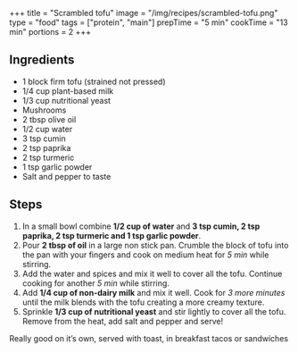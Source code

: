 +++
title = "Scrambled tofu"
image = "/img/recipes/scrambled-tofu.png"
type = "food"
tags = ["protein", "main"]
prepTime = "5 min"
cookTime = "13 min"
portions = 2
+++

<div class="recipe-content">
<div class="ingredients">

## Ingredients  

- 1 block firm tofu (strained not pressed)
- 1/4 cup plant-based milk
- 1/3 cup nutritional yeast
- Mushrooms
- 2 tbsp olive oil
- 1/2 cup water
- 3 tsp cumin
- 2 tsp paprika
- 2 tsp turmeric
- 1 tsp garlic powder
- Salt and pepper to taste

</div>
<div class="steps">

## Steps

1. In a small bowl combine **1/2 cup of water** and **3 tsp cumin, 2 tsp paprika, 2 tsp turmeric and 1 tsp garlic powder**.
2. Pour **2 tbsp of oil** in a large non stick pan. Crumble the block of tofu into the pan with your fingers and cook on medium heat for *5 min* while stirring.
3. Add the water and spices and mix it well to cover all the tofu. Continue cooking for another *5 min* while stirring.
4. Add **1/4 cup of non-dairy milk** and mix it well. Cook for *3 more minutes* until the milk blends with the tofu creating a more creamy texture.
5. Sprinkle **1/3 cup of nutritional yeast** and stir lightly to cover all the tofu. Remove from the heat, add salt and pepper and serve!

Really good on it’s own, served with toast, in breakfast tacos or sandwiches
</div>
</div>

